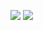 ![](https://img.shields.io/badge/DiscordBot)
![](https://img.shields.io/badge/https%3A%2F%2Fgithub.com%2Fstamperlik%2Fdiscord-python-bot%2Freleases%2Fnew?link=https%3A%2F%2Fgithub.com%2Fstamperlik%2Fdiscord-python-bot%2Freleases)
